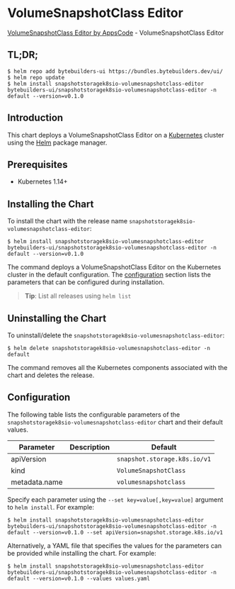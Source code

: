 # VolumeSnapshotClass Editor

[VolumeSnapshotClass Editor by AppsCode](https://byte.builders) - VolumeSnapshotClass Editor

## TL;DR;

```console
$ helm repo add bytebuilders-ui https://bundles.bytebuilders.dev/ui/
$ helm repo update
$ helm install snapshotstoragek8sio-volumesnapshotclass-editor bytebuilders-ui/snapshotstoragek8sio-volumesnapshotclass-editor -n default --version=v0.1.0
```

## Introduction

This chart deploys a VolumeSnapshotClass Editor on a [Kubernetes](http://kubernetes.io) cluster using the [Helm](https://helm.sh) package manager.

## Prerequisites

- Kubernetes 1.14+

## Installing the Chart

To install the chart with the release name `snapshotstoragek8sio-volumesnapshotclass-editor`:

```console
$ helm install snapshotstoragek8sio-volumesnapshotclass-editor bytebuilders-ui/snapshotstoragek8sio-volumesnapshotclass-editor -n default --version=v0.1.0
```

The command deploys a VolumeSnapshotClass Editor on the Kubernetes cluster in the default configuration. The [configuration](#configuration) section lists the parameters that can be configured during installation.

> **Tip**: List all releases using `helm list`

## Uninstalling the Chart

To uninstall/delete the `snapshotstoragek8sio-volumesnapshotclass-editor`:

```console
$ helm delete snapshotstoragek8sio-volumesnapshotclass-editor -n default
```

The command removes all the Kubernetes components associated with the chart and deletes the release.

## Configuration

The following table lists the configurable parameters of the `snapshotstoragek8sio-volumesnapshotclass-editor` chart and their default values.

|   Parameter   | Description |           Default            |
|---------------|-------------|------------------------------|
| apiVersion    |             | `snapshot.storage.k8s.io/v1` |
| kind          |             | `VolumeSnapshotClass`        |
| metadata.name |             | `volumesnapshotclass`        |


Specify each parameter using the `--set key=value[,key=value]` argument to `helm install`. For example:

```console
$ helm install snapshotstoragek8sio-volumesnapshotclass-editor bytebuilders-ui/snapshotstoragek8sio-volumesnapshotclass-editor -n default --version=v0.1.0 --set apiVersion=snapshot.storage.k8s.io/v1
```

Alternatively, a YAML file that specifies the values for the parameters can be provided while
installing the chart. For example:

```console
$ helm install snapshotstoragek8sio-volumesnapshotclass-editor bytebuilders-ui/snapshotstoragek8sio-volumesnapshotclass-editor -n default --version=v0.1.0 --values values.yaml
```
